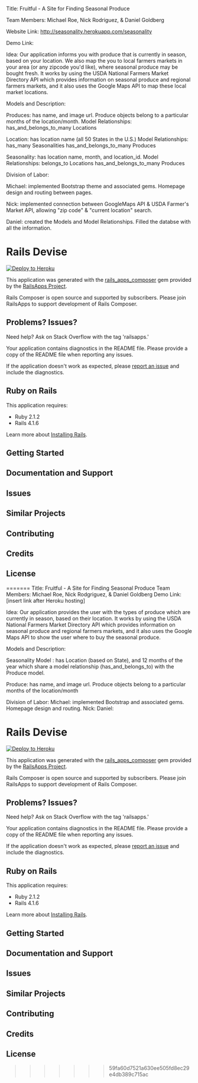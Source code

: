 Title: Fruitful - A Site for Finding Seasonal Produce 

Team Members: Michael Roe, Nick Rodriguez, & Daniel Goldberg 

Website Link: http://seasonality.herokuapp.com/seasonality

Demo Link: 

Idea: Our application informs you with produce that is currently in season, based on your location. We also map the you to local farmers markets in your area (or any zipcode you'd like), where seasonal produce may be bought fresh. It works by using the USDA National Farmers Market Directory API which provides information on seasonal produce and regional farmers markets, and it also uses the Google Maps API to map these local market locations. 

Models and Description:

Produces: has name, and image url. Produce objects belong to a particular months of the location/month.
	Model Relationships: has_and_belongs_to_many Locations


Location: has location name (all 50 States in the U.S.)
	Model Relationships: has_many Seasonalities
						 has_and_belongs_to_many Produces


Seasonality: has location name, month, and location_id. 
	Model Relationships: belongs_to Locations
						 has_and_belongs_to_many Produces

Division of Labor: 

Michael: implemented Bootstrap theme and associated gems. Homepage design and routing between pages. 

Nick: implemented connection between GoogleMaps API & USDA Farmer's Market API, allowing "zip code" & "current location" search.

Daniel: created the Models and Model Relationships. Filled the databse with all the information. 

Rails Devise
================

[![Deploy to Heroku](https://www.herokucdn.com/deploy/button.png)](https://heroku.com/deploy)

This application was generated with the [rails_apps_composer](https://github.com/RailsApps/rails_apps_composer) gem
provided by the [RailsApps Project](http://railsapps.github.io/).

Rails Composer is open source and supported by subscribers. Please join RailsApps to support development of Rails Composer.

Problems? Issues?
-----------

Need help? Ask on Stack Overflow with the tag 'railsapps.'

Your application contains diagnostics in the README file. Please provide a copy of the README file when reporting any issues.

If the application doesn't work as expected, please [report an issue](https://github.com/RailsApps/rails_apps_composer/issues)
and include the diagnostics.

Ruby on Rails
-------------

This application requires:

- Ruby 2.1.2
- Rails 4.1.6

Learn more about [Installing Rails](http://railsapps.github.io/installing-rails.html).

Getting Started
---------------

Documentation and Support
-------------------------

Issues
-------------

Similar Projects
----------------

Contributing
------------

Credits
-------

License
-------
=======
Title: Fruitful - A Site for Finding Seasonal Produce
Team Members: Michael Roe, Nick Rodgriguez, & Daniel Goldberg
Demo Link: [insert link after Heroku hosting]

Idea: Our application provides the user with the types of produce which are currently in season, based on their location. It works by using the USDA National Farmers Market Directory API which provides information on seasonal produce and regional farmers markets, and it also uses the Google Maps API to show the user where to buy the seasonal produce. 


Models and Description:

Seasonality Model : 
has Location (based on State), and 12 months of the year which share a model relationship (has_and_belongs_to) with the Produce model. 

Produce: 
has name, and image url. Produce objects belong to a particular months of the location/month 

Division of Labor:
Michael: implemented Bootstrap and associated gems. Homepage design and routing. 
Nick: 
Daniel: 




Rails Devise
================

[![Deploy to Heroku](https://www.herokucdn.com/deploy/button.png)](https://heroku.com/deploy)

This application was generated with the [rails_apps_composer](https://github.com/RailsApps/rails_apps_composer) gem
provided by the [RailsApps Project](http://railsapps.github.io/).

Rails Composer is open source and supported by subscribers. Please join RailsApps to support development of Rails Composer.

Problems? Issues?
-----------

Need help? Ask on Stack Overflow with the tag 'railsapps.'

Your application contains diagnostics in the README file. Please provide a copy of the README file when reporting any issues.

If the application doesn't work as expected, please [report an issue](https://github.com/RailsApps/rails_apps_composer/issues)
and include the diagnostics.

Ruby on Rails
-------------

This application requires:

- Ruby 2.1.2
- Rails 4.1.6

Learn more about [Installing Rails](http://railsapps.github.io/installing-rails.html).

Getting Started
---------------

Documentation and Support
-------------------------

Issues
-------------

Similar Projects
----------------

Contributing
------------

Credits
-------

License
-------
>>>>>>> 59fa60d7521a630ee505fd8ec29e4db389c715ac
